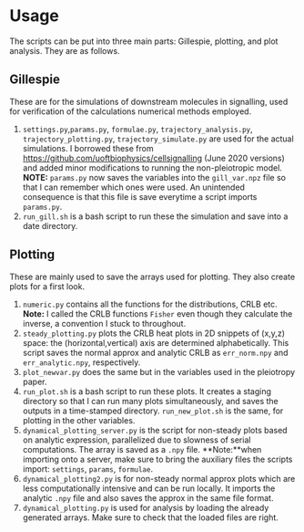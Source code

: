 # Usage

The scripts can be put into three main parts: Gillespie, plotting, and plot analysis. They are as follows.

## Gillespie
These are for the simulations of downstream molecules in signalling, used for verification of the calculations numerical methods employed.
1. `settings.py`,`params.py`, `formulae.py`, `trajectory_analysis.py`, `trajectory_plotting.py`, `trajectory_simulate.py` are used for the actual simulations. I borrowed these from https://github.com/uoftbiophysics/cellsignalling (June 2020 versions) and added minor modifications to running the non-pleiotropic model.
**NOTE:** `params.py` now saves the variables into the `gill_var.npz` file so that I can remember which ones were used. An unintended consequence is that this file is save everytime a script imports `params.py`.
2. `run_gill.sh` is a bash script to run these the simulation and save into a date directory.

## Plotting
These are mainly used to save the arrays used for plotting. They also create plots for a first look.
1. `numeric.py` contains all the functions for the distributions, CRLB etc. **Note:** I called the CRLB functions `Fisher` even though they calculate the inverse, a convention I stuck to throughout.
2. `steady_plotting.py` plots the CRLB heat plots in 2D snippets of (x,y,z) space: the (horizontal,vertical) axis are determined alphabetically. This script saves the normal approx and analytic CRLB as `err_norm.npy` and `err_analytic.npy`, respectively.
3. `plot_newvar.py` does the same but in the variables used in the pleiotropy paper.
4. `run_plot.sh` is a bash script to run these plots. It creates a staging directory so that I can run many plots simultaneously, and saves the outputs in a time-stamped directory. `run_new_plot.sh` is the same, for plotting in the other variables.
5. `dynamical_plotting_server.py` is the script for non-steady plots based on analytic expression, parallelized due to slowness of serial computations. The array is saved as a `.npy` file. **Note:**when importing onto a server, make sure to bring the auxiliary files the scripts import: `settings`, `params`, `formulae`.
6. `dynamical_plotting2.py` is for non-steady normal approx plots which are less computationally intensive and can be run locally. It imports the
analytic `.npy` file and also saves the approx in the same file format.
7. `dynamical_plotting.py` is used for analysis by loading the already generated arrays. Make sure to check that the loaded files are right.
